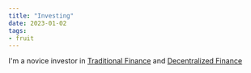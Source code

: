 ```yaml
---
title: "Investing"
date: 2023-01-02
tags:
- fruit
---
```


I'm a novice investor in [Traditional Finance](/notes/Traditional%20Finance.md) and [Decentralized Finance](/notes/Decentralized%20Finance.md)


